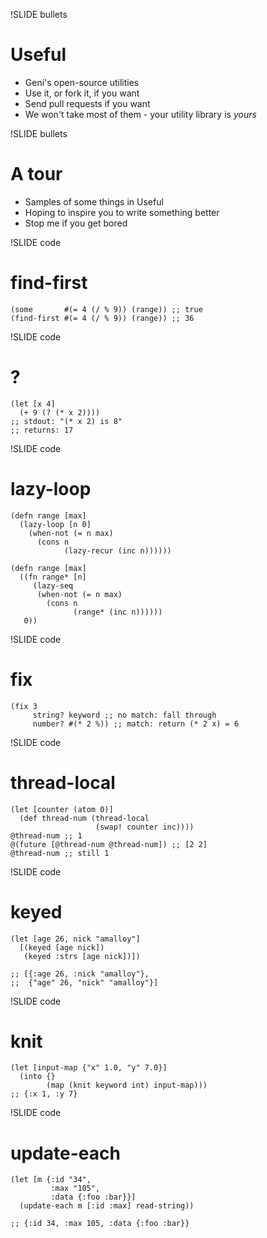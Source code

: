 !SLIDE bullets
# Useful

* Geni's open-source utilities
* Use it, or fork it, if you want
* Send pull requests if you want
* We won't take most of them - your utility library is *yours*

!SLIDE bullets
# A tour

* Samples of some things in Useful
* Hoping to inspire you to write something better
* Stop me if you get bored

!SLIDE code
# find-first

    (some       #(= 4 (/ % 9)) (range)) ;; true
    (find-first #(= 4 (/ % 9)) (range)) ;; 36

!SLIDE code
# ?

    (let [x 4]
      (+ 9 (? (* x 2))))
    ;; stdout: "(* x 2) is 8"
    ;; returns: 17

!SLIDE code
# lazy-loop

    (defn range [max]
      (lazy-loop [n 0]
        (when-not (= n max)
          (cons n
                (lazy-recur (inc n))))))

    (defn range [max]
      ((fn range* [n]
         (lazy-seq
          (when-not (= n max)
            (cons n
                  (range* (inc n))))))
       0))

!SLIDE code
# fix

    (fix 3
         string? keyword ;; no match: fall through
         number? #(* 2 %)) ;; match: return (* 2 x) = 6

!SLIDE code
# thread-local

    (let [counter (atom 0)]
      (def thread-num (thread-local
                       (swap! counter inc))))
    @thread-num ;; 1
    @(future [@thread-num @thread-num]) ;; [2 2]
    @thread-num ;; still 1

!SLIDE code
# keyed

    (let [age 26, nick "amalloy"]
      [(keyed [age nick])
       (keyed :strs [age nick])])

    ;; [{:age 26, :nick "amalloy"},
    ;;  {"age" 26, "nick" "amalloy"}]

!SLIDE code
# knit
    (let [input-map {"x" 1.0, "y" 7.0}]
      (into {}
            (map (knit keyword int) input-map)))
    ;; {:x 1, :y 7}

!SLIDE code
# update-each

    (let [m {:id "34",
             :max "105",
             :data {:foo :bar}}]
      (update-each m [:id :max] read-string))

    ;; {:id 34, :max 105, :data {:foo :bar}}
